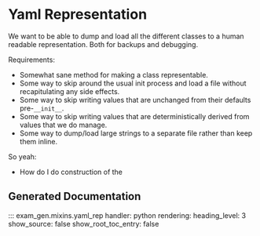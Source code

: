 # Yaml Representation

We want to be able to dump and load all the different classes to a human
readable representation. Both for backups and debugging.

Requirements:
  - Somewhat sane method for making a class representable.
  - Some way to skip around the usual init process and load a file without
    recapitulating any side effects.
  - Some way to skip writing values that are unchanged from their defaults
    pre-`__init__`.
  - Some way to skip writing values that are deterministically derived from
    values that we do manage.
  - Some way to dump/load large strings to a separate file rather than
    keep them inline.

So yeah:

  - How do I do construction of the

## Generated Documentation

::: exam_gen.mixins.yaml_rep
    handler: python
    rendering:
      heading_level: 3
      show_source: false
      show_root_toc_entry: false
